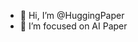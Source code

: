 - 👋 Hi, I’m @HuggingPaper
- 👀 I’m focused on AI Paper 

<!---
HuggingPaper/HuggingPaper is a ✨ special ✨ repository because its `README.md` (this file) appears on your GitHub profile.
You can click the Preview link to take a look at your changes.
--->
